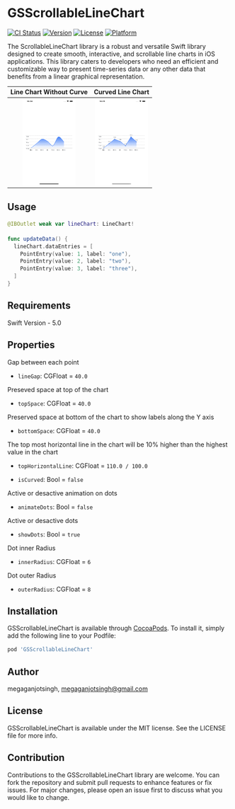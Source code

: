 # GSScrollableLineChart

[![CI Status](https://img.shields.io/travis/megaganjotsingh/GSScrollableLineChart.svg?style=flat)](https://travis-ci.org/megaganjotsingh/GSScrollableLineChart)
[![Version](https://img.shields.io/cocoapods/v/GSScrollableLineChart.svg?style=flat)](https://cocoapods.org/pods/GSScrollableLineChart)
[![License](https://img.shields.io/cocoapods/l/GSScrollableLineChart.svg?style=flat)](https://cocoapods.org/pods/GSScrollableLineChart)
[![Platform](https://img.shields.io/cocoapods/p/GSScrollableLineChart.svg?style=flat)](https://cocoapods.org/pods/GSScrollableLineChart)

The ScrollableLineChart library is a robust and versatile Swift library designed to create smooth, interactive, and scrollable line charts in iOS applications. This library caters to developers who need an efficient and customizable way to present time-series data or any other data that benefits from a linear graphical representation.

 Line Chart Without Curve | Curved Line Chart
:-------------------------:|:-------------------------:|
<img src="./Images/Simulator Screen Shot - iPhone 14 - 2023-11-15 at 22.24.45.png" width="120" height="195"> | <img src="./Images/Simulator Screen Shot - iPhone 14 - 2023-11-15 at 22.25.03.png" width="120" height="195"> 

## Usage

```swift
@IBOutlet weak var lineChart: LineChart!

func updateData() {
  lineChart.dataEntries = [
    PointEntry(value: 1, label: "one"),
    PointEntry(value: 2, label: "two"),
    PointEntry(value: 3, label: "three"),
  ]
}
```

## Requirements

Swift Version - 5.0

## Properties

Gap between each point
- `lineGap`: CGFloat = `40.0`

Preseved space at top of the chart
- `topSpace`: CGFloat = `40.0`
    
Preserved space at bottom of the chart to show labels along the Y axis
- `bottomSpace`: CGFloat = `40.0`
    
The top most horizontal line in the chart will be 10% higher than the highest value in the chart
- `topHorizontalLine`: CGFloat = `110.0 / 100.0`
    
- `isCurved`: Bool = `false`

Active or desactive animation on dots
- `animateDots`: Bool = `false`

Active or desactive dots
- `showDots`: Bool = `true`

Dot inner Radius
- `innerRadius`: CGFloat = `6`

Dot outer Radius
- `outerRadius`: CGFloat = `8`

## Installation

GSScrollableLineChart is available through [CocoaPods](https://cocoapods.org). To install
it, simply add the following line to your Podfile:

```ruby
pod 'GSScrollableLineChart'
```

## Author

megaganjotsingh, megaganjotsingh@gmail.com

## License

GSScrollableLineChart is available under the MIT license. See the LICENSE file for more info.

## Contribution
Contributions to the GSScrollableLineChart library are welcome. You can fork the repository and submit pull requests to enhance features or fix issues. For major changes, please open an issue first to discuss what you would like to change.
